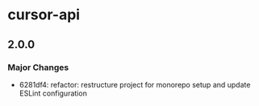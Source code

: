# cursor-api

## 2.0.0

### Major Changes

- 6281df4: refactor: restructure project for monorepo setup and update ESLint configuration
